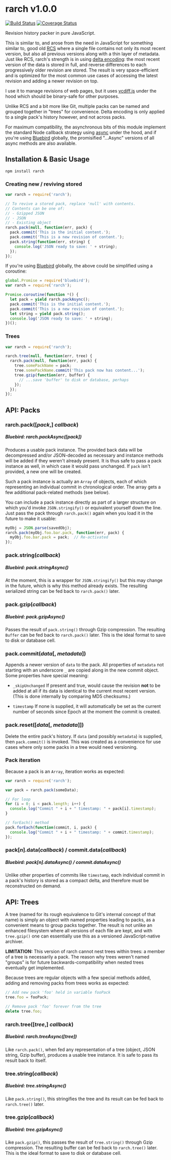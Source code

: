 # rarch v1.0.0

[![Build Status](https://travis-ci.org/vphantom/rarch.svg?branch=v1.0.0)](https://travis-ci.org/vphantom/rarch) [![Coverage Status](https://coveralls.io/repos/github/vphantom/rarch/badge.svg?branch=v1.0.0)](https://coveralls.io/github/vphantom/rarch?branch=v1.0.0)

Revision history packer in pure JavaScript.

This is similar to, and arose from the need in JavaScript for something similar to, good old [RCS](https://www.gnu.org/software/rcs/) where a single file contains not only its most recent version, but also all previous versions along with a thin layer of metadata.  Just like RCS, rarch's strength is in using [delta encoding](https://en.wikipedia.org/wiki/Delta_encoding): the most recent version of the data is stored in full, and reverse differences to each progressively older revision are stored.  The result is very space-efficient and is optimized for the most common use cases of accessing the latest revision and adding a newer revision on top.

I use it to manage revisions of web pages, but it uses [vcdiff.js](https://github.com/vphantom/vcdiff.js) under the hood which should be binary-safe for other purposes.

Unlike RCS and a bit more like Git, multiple packs can be named and grouped together in "trees" for convenience.  Delta encoding is only applied to a single pack's history however, and not across packs.

For maximum compatibility, the asynchronous bits of this module implement the standard Node callback strategy using [async](https://github.com/caolan/async) under the hood, and if you're using [Bluebird](https://github.com/petkaantonov/bluebird) globally, the promisified "...Async" versions of all async methods are also available.

## Installation & Basic Usage

```shell
npm install rarch
```

### Creating new / reviving stored

```js
var rarch = require('rarch');

// To revive a stored pack, replace 'null' with contents.
// Contents can be one of:
// - Gzipped JSON
// - JSON
// - Existing object
rarch.pack(null, function(err, pack) {
  pack.commit('This is the initial content.');
  pack.commit('This is a new revision of content.');
  pack.string(function(err, string) {
    console.log('JSON ready to save: ' + string);
  });
});
```

If you're using [Bluebird](https://github.com/petkaantonov/bluebird) globally, the above could be simplified using a coroutine:

```js
global.Promise = require('bluebird');
var rarch = require('rarch');

Promise.coroutine(function *() {
  let pack = yield rarch.packAsync();
  pack.commit('This is the initial content.');
  pack.commit('This is a new revision of content.');
  let string = yield pack.string();
  console.log('JSON ready to save: ' + string);
})();
```

### Trees

```js
var rarch = require('rarch');

rarch.tree(null, function(err, tree) {
  rarch.pack(null, function(err, pack) {
    tree.somePackName = pack;
    tree.somePackName.commit('This pack now has content...');
    tree.gzip(function(err, buffer) {
      // ...save 'buffer' to disk or database, perhaps
    });
  });
});
```

## API: Packs

### rarch.pack([*pack*,] *callback*)

##### Bluebird: rarch.packAsync([*pack*])

Produces a usable pack instance.  The provided back data will be decompressed and/or JSON-decoded as necessary and instance methods will be added if they weren't already present.  It is thus safe to pass a pack instance as well, in which case it would pass unchanged.  If `pack` isn't provided, a new one will be created.

Such a pack instance is actually an `Array` of objects, each of which representing an individual commit in chronological order.  The array gets a few additional pack-related methods (see below).

You can include a pack instance directly as part of a larger structure on which you'd invoke `JSON.stringify()` or equivalent yourself down the line.  Just pass the pack through `rarch.pack()` again when you load it in the future to make it usable:

```js
myObj = JSON.parse(savedObj);
rarch.pack(myObj.foo.bar.pack, function(err, pack) {
  myObj.foo.bar.pack = pack;  // Re-activated
});
```

### pack.string(*callback*)

##### Bluebird: pack.stringAsync()

At the moment, this is a wrapper for `JSON.stringify()` but this may change in the future, which is why this method already exists.  The resulting serialized string can be fed back to `rarch.pack()` later.

### pack.gzip(*callback*)

##### Bluebird: pack.gzipAsync()

Passes the result of `pack.string()` through Gzip compression.  The resulting `Buffer` can be fed back to `rarch.pack()` later.  This is the ideal format to save to disk or database cell.

### pack.commit(*data*[, *metadata*])

Appends a newer version of `data` to the pack.  All properties of `metadata` not starting with an underscore `_` are copied along in the new commit object.  Some properties have special meaning:

- `_skipUnchanged` If present and true, would cause the revision **not** to be added at all if its data is identical to the current most recent version.  (This is done internally by comparing MD5 checksums.)

- `timestamp` If none is supplied, it will automatically be set as the current number of seconds since Epoch at the moment the commit is created.

### pack.reset([*data*[, *metadata*]])

Delete the entire pack's history.  If `data` (and possibly `metadata`) is supplied, then `pack.commit()` is invoked.  This was created as a convenience for use cases where only some packs in a tree would need versioning.

### Pack iteration

Because a pack is an `Array`, iteration works as expected:

```js
var rarch = require('rarch');

var pack = rarch.pack(someData);

// For loop
for (i = 0; i < pack.length; i++) {
  console.log("Commit " + i + " timestamp: " + pack[i].timestamp);
}

// forEach() method
pack.forEach(function(commit, i, pack) {
  console.log("Commit " + i + " timestamp: " + commit.timestamp);
});
```

### pack[*n*].data(*callback*) / commit.data(*callback*)

##### Bluebird: pack[*n*].dataAsync() / commit.dataAsync()

Unlike other properties of commits like `timestamp`, each individual commit in a pack's history is stored as a compact delta, and therefore must be reconstructed on demand.

## API: Trees

A tree (named for its rough equivalence to Git's internal concept of that name) is simply an object with named properties leading to packs, as a convenient means to group packs together.  The result is not unlike an enhanced filesystem where all versions of each file are kept, and with `tree.gzip()` one can essentially use this as a versioned JavaScript-native archiver.

**LIMITATION:** This version of rarch cannot nest trees within trees: a member of a tree is necessarily a pack.  The reason why trees weren't named "groups" is for future backwards-compatibility when nested trees eventually get implemented.

Because trees are regular objects with a few special methods added, adding and removing packs from trees works as expected:

```js
// Add new pack 'foo' held in variable fooPack
tree.foo = fooPack;

// Remove pack 'foo' forever from the tree
delete tree.foo;
```

### rarch.tree([*tree*,] *callback*)

##### Bluebird: rarch.treeAsync([*tree*])

Like `rarch.pack()`, when fed any representation of a tree (object, JSON string, Gzip buffer), produces a usable tree instance.  It is safe to pass its result back to itself.

### tree.string(*callback*)

##### Bluebird: tree.stringAsync()

Like `pack.string()`, this stringifies the tree and its result can be fed back to `rarch.tree()` later.

### tree.gzip(*callback*)

##### Bluebird: tree.gzipAsync()

Like `pack.gzip()`, this passes the result of `tree.string()` through Gzip compression.  The resulting buffer can be fed back to `rarch.tree()` later.  This is the ideal format to save to disk or database cell.
